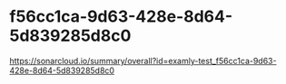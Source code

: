 # f56cc1ca-9d63-428e-8d64-5d839285d8c0
https://sonarcloud.io/summary/overall?id=examly-test_f56cc1ca-9d63-428e-8d64-5d839285d8c0
